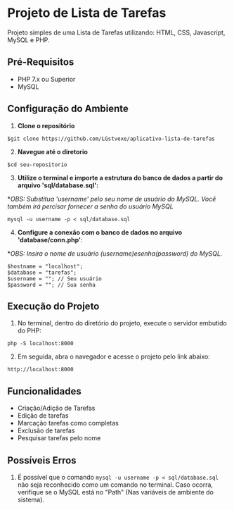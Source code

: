 # Projeto de Lista de Tarefas

Projeto simples de uma Lista de Tarefas utilizando: HTML, CSS, Javascript, MySQL e PHP.

## Pré-Requisitos

- PHP 7.x ou Superior
- MySQL

## Configuração do Ambiente

1. **Clone o repositório**

```
$git clone https://github.com/LGstvexe/aplicativo-lista-de-tarefas
```

2. **Navegue até o diretorio**

```
$cd seu-repositorio
```

3. **Utilize o terminal e importe a estrutura do banco de dados a partir do arquivo 'sql/database.sql':**

\*_OBS: Substitua 'username' pelo seu nome de usuário do MySQL. Você também irá percisar fornecer a senha do usuário MySQL_

```
mysql -u username -p < sql/database.sql
```

4. **Configure a conexão com o banco de dados no arquivo 'database/conn.php'**:

\*_OBS: Insira o nome de usuário ($username) e senha ($password) do MySQL._

```
$hostname = "localhost";
$database = "tarefas";
$username = ""; // Seu usuário
$password = ""; // Sua senha
```

## Execução do Projeto

1. No terminal, dentro do diretório do projeto, execute o servidor embutido do PHP:

```
php -S localhost:8000
```

2. Em seguida, abra o navegador e acesse o projeto pelo link abaixo:

```
http://localhost:8000
```

## Funcionalidades

- Criação/Adição de Tarefas
- Edição de tarefas
- Marcação tarefas como completas
- Exclusão de tarefas
- Pesquisar tarefas pelo nome

## Possíveis Erros

1. É possível que o comando `mysql -u username -p < sql/database.sql` não seja reconhecido como um comando no terminal. Caso ocorra, verifique se o MySQL está no "Path" (Nas variáveis de ambiente do sistema).
